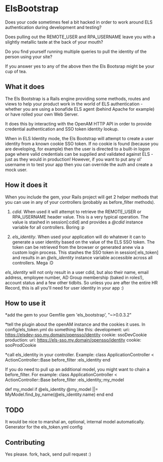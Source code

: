 # ElsBootstrap

Does your code sometimes feel a bit hacked in order to work around ELS authentication during development and testing?

Does pulling out the REMOTE_USER and RPA_USERNAME leave you with a slightly metallic taste at the back of your mouth?

Do you find yourself running multiple queries to pull the identity of the person using your site?

If you answer yes to any of the above then the Els Bootsrap might be your cup of tea.

## What it does

The Els Bootstrap is a Rails engine providing some methods, routes and views to help your product work in the world of ELS authentication - whether you are using a bonafide ELS agent (behind Apache for example) or have rolled your own Web Server.

It does this by interacting with the OpenAM HTTP API in order to provide credential authentication and SSO token identity lookup.

When in ELS Identity mode, the Els Bootstrap will attempt to create a user identity from a known cookie SSO token. If no cookie is found (because you are developing, for example) then the user is directed to a built-in logon page where valid credentials can be supplied and validated against ELS - just as they would in production! However, if you want to put any ol' username in to test your app then you can override the auth and create a mock user.

## How it does it

When you include the gem, your Rails project will get 2 helper methods that you can use in any of your controllers (probably as before_filter methods).

1. *cdid*. When used it will attempt to retrieve the REMOTE_USER or RPA_USERNAME header value. This is a very typical operation. The value is stashed in session[:cdid] and provides a *@cdid* instance variable for all controllers. Boring :p

2. *els_identity*. When used your application will do whatever it can to generate a user identity based on the value of the ELS SSO token. The token can be retrieved from the browser or generated anew via a custom login process. This stashes the SSO token in session[:els_token] and results in an *@els_identity* instance variable accessible across all controllers. Mega :D

_els_identity_ will not only result in a user cdid, but also their name, email address, employee number, AD Group membership (baked in roles!), account status and a few other tidbits. So unless you are after the entire HR Record, this is all you'll need for user identity in your app :)


## How to use it

*add the gem to your Gemfile
 gem 'els_bootstrap', "~>0.0.3.2"

*tell the plugin about the openAM instance and the cookies it uses. In config/els_token.yml do something like this:
  development:
    uri: https://elsdev-sso.my.domain/opensso/identity
    cookie: ssoDevCookie
  production:
    uri: https://els-sso.my.domain/opensso/identity
    cookie: sooProdCookie

*call els_identity in your controller. Example:
 class ApplicationController < ActionController::Base
  before_filter :els_identity
 end

If you do need to pull up an additional model, you might want to chain a before_filter. For example:
 class ApplicationController < ActionController::Base
  before_filter :els_identity,:my_model

  def my_model
    if @els_identity
      @my_model ||= MyModel.find_by_name(@els_identity.name)
    end
 end

## TODO

It would be nice to marshal an, optional, internal model automatically.
Generator for the els_token.yml config

## Contributing
Yes please.
fork, hack, send pull request :)
